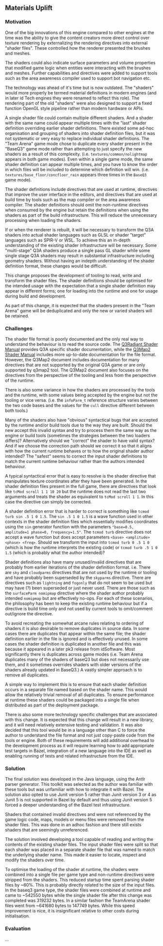 ## Materials Uplift

### Motivation

One of the big innovations of this engine compared to other engines at the time was the ability to give the content creators more direct control over texture rendering by externalizing the rendering directives into external "shader files". These controlled how the renderer presented the brushes and meshes.

The shaders could also indicate surface parameters and volume properties that modified game logic when entities were interacting with the brushes and meshes. Further capabilities and directives were added to support tools such as the area awareness compiler used to support bot navigation etc.

The technology was ahead of it's time but is now outdated. The "shaders" would more properly be termed material definitions in modern engines (and in later id Tech engines they were renamed to reflect this role). The rendering part of the old "shaders" were also designed to support a fixed function OpenGL style pipeline rather than modern hardware or APIs.

A single shader file could contain multiple different shaders. And a shader with the same name could appear multiple times with the "last" shader definition overriding earlier shader definitions. There existed some ad-hoc organisation and grouping of shaders into shader definition files, but it was not systematic or very easy to replace individual shader definitions. The "Team Arena" game mode chose to duplicate every shader present in the "BaseQ3" game mode rather than attempting to just specify the new shaders as a result of this complexity. (i.e. `textures/common/nolightmap` appears in both game modes). Even within a single game mode, the same shader definition can appear multiple times, and you have to know the order in which files will be included to determine which definition will win. (i.e. `textures/base_floor/concfloor_rain` appears three times in the `BaseQ3` game mode).

The shader definitions include directives that are used at runtime, directives that improve the user interface in the editors, and directives that are used at build time by tools such as the map compiler or the area awareness compiler. The shader definitions should omit the non-runtime directives when consumed by the engine but retain the definitions when using the shaders as part of the build infrastructure. This will reduce the unnecessary processing when loading the shaders.

If or when the renderer is rebuilt, it will be necessary to transform the Q3A shaders into actual shader languages such as GLSL or shader "target" languages such as SPIR-V or WSL. To achieve this an in-depth understanding of the existing shader infrastructure will be necessary. Some "multi-stage" Q3A shaders produce a single pass GL shader while some single stage Q3A shaders may result in substantial infrastructure including geometry shaders. Without having an indepth understanding of the shader definition format, these changes would be difficult.

This change proposes the development of tooling to read, write and transform the shader files. The shader definitions should be optimised for the intended usage with the expectation that a single shader definition may appear in different forms; one for loading into the runtime and one for usage during build and development.

As part of this change, it is expected that the shaders present in the "Team Arena" game will be deduplicated and only the new or varied shaders will be retained.

### Challenges

The shader file format is poorly documented and the only real way to understand the behaviour is to read the source code. The [Q3Radiant Shader Manual](https://icculus.org/gtkradiant/documentation/Q3AShader_Manual/) provides Q3A specific shader documentation, while the [Q3Map2 Shader Manual](http://q3map2.robotrenegade.com/docs/shader_manual/) includes more up-to-date documentation for the file format. However, the Q3Map2 document includes documentation for many directives that are not supported by the original Q3A game or are only supported by q3map2 tool. The Q3Map2 document also focuses on the directives from the perspective of the tooling and less from the perspective of the runtime.

There is also some variance in how the shaders are processed by the tools and the runtime, with some values being accepted by the engine but not the tooling or vice versa. (i.e. the `infoParm_t` reference structure varies between the two code bases and the values for the `cull` directive different between both tools.)

Many of the shaders also have "obvious" syntactical bugs that are accepted by the runtime and/or build tools due to the way they are built. Should the new accept this invalid syntax and try to process them the same way as the engine or build tools (sometimes the strategies between the two loaders differs)? Alternatively should we "correct" the shader to have valid syntax? And if we choose the correction path should we correct it so that it aligns with how the current runtime behaves or to how the original shader author intended? The "safest" seems to correct the input shader definitions to match the current runtime behaviour rather than the authors intended behaviour.

A typical syntactical error that is easy to resolve is the shader directive that manipulates texture coordinates after they have been generated. In the shader definition files present in the full game, there are directives that look like `tcMod scroll 1 1 10 20` but the runtime does not read the last two arguments and treats the shader as equivalent to `tcMod scroll 1 1`. In this case the directive can simply be corrected.

A shader definition error that is harder to correct is something like `tcmod turb sin .5 1 0 1.5`. The `sin .5 1 0 1.5` is a wave function used in other contexts in the shader definition files which essentially modifies coordinates using the `sin` generator function with the parameters `"base=0.5, amplitude=1 phase=0, frequency=1.5"`. The `tcmod turb` directive does not accept a wave function but does accept parameters `<base> <amplitude> <phase> <freq>`. Should we transform the input into `tcmod turb 0 .5 1 0` (which is how the runtime interprets the existing code) or `tcmod turb .5 1 0 1.5` (which is probably what the author intended)?

Shader definitions also have many unused/invalid directives that are probably from earlier iterations of the shader definition format. i.e. There are `sky` and `cloudparms` directives that are not used by the runtime or tooling and have probably been superseded by the `skyparms` directive. There are directives such as `lightning` and `fogonly` that do not seem to be used but may have (?) been superseded or just never used. There are those such as the `surfaceParm nomipmap` directive where the shader author probably intended `nomipmap` but are effectively no-ops. For each of these scenarios, the philosophy has been to keep the existing runtime behaviour but if a directive is build time only and not used by current tools to omit/comment out/ignore the directive.

To avoid recreating the somewhat arcane rules relating to ordering of shaders it is also desirable to remove duplicates in source data. In some cases there are duplicates that appear within the same file; the shader definition earlier in the file is ignored and is effectively unused. In some cases the shader definition is duplicated in another file and this was because it appeared in a later pk3 release from idSoftware. Most significantly there is duplicates across game modes (i.e. Team Arena duplicates many of the shaders of baseQ3 but does not necessarily use them, and it sometimes overrides shaders with older versions of the shaders already updated in BaseQ3.) A vastly simpler approach is to remove all duplicates.

A simple way to implement this is to ensure that each shader definition occurs in a separate file named based on the shader name. This would allow the relatively trivial removal of all duplicates. To ensure performance at runtime these shaders could be packaged into a single file when distributed as part of the deployment package.

There is also some more technology specific challenges that are associated with this change. It is expected that this change will result in a new library, and it will need relatively extensive testing and validation. It was also decided that this tool would be in a language other than C to force the author to understand the file format and not just copy-paste code from the tools or engine. Both of these requirements will add additional overhead to the development process as it will require learning how to add appropriate test targets in Bazel, integration of a new language into the IDE as well as enabling running of tests and related infrastructure from the IDE.

### Solution

The final solution was developed in the Java language, using the Antlr parser generator. This toolkit was selected as the author was familiar with these tools but was unfamiliar with how to integrate it with Bazel. The solution also opted to use Junit version 5 rather than Junit version 3 or 4 as Junit 5 is not supported in Bazel by default and thus using Junit version 5 forced a deeper understanding of the Bazel test infrastructure.

Shaders that contained invalid directives and were not referenced by the game logic code, maps, models or menu files were removed from the shader files. This was done in an adhoc fashion and there still exists shaders that are seemingly unreferenced.

The solution involved developing a tool capable of reading and writing the contents of the existing shader files. The input shader files were split so that each shader was placed in a separate shader file that was named to match the underlying shader name. This made it easier to locate, inspect and modify the shaders over time.

To optimise the loading of the shader at runtime, the shaders were combined into a single file per game type and non-runtime directives were stripped from the shaders. This reduced startup time spent parsing shader files by ~60%. This is probably directly related to the size of the input files. In the baseq3 game type, the shader files were combined at runtime and came to ~542550 bytes while the single shader file after this change was completed was 319232 bytes. In a similar fashion the TeamArena shader files went from ~641680 bytes to 147749 bytes. While this speed improvement is nice, it is insignificant relative to other costs during initialisation.

### Evaluation

...
